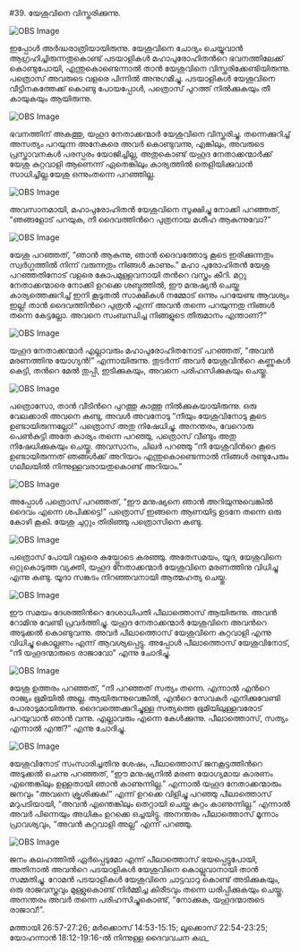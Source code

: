 #39. യേശുവിനെ വിസ്തരിക്കുന്നു.

![OBS Image](https://cdn.door43.org/obs/jpg/360px/obs-en-39-01.jpg)

ഇപ്പോള്‍ അര്‍ദ്ധരാത്രിയായിരുന്നു. യേശുവിനെ ചോദ്യം ചെയ്യുവാന്‍ ആഗ്രഹിച്ചിരുന്നതുകൊണ്ട് പടയാളികള്‍ മഹാപുരോഹിതന്‍റെ ഭവനത്തിലേക്ക്‌ കൊണ്ടുപോയി, എന്തുകൊണ്ടെന്നാല്‍ താന്‍ യേശുവിനെ വിസ്തരിക്കേണ്ടിയിരുന്നു. പത്രൊസ് അവരുടെ വളരെ പിന്നില്‍ അനുഗമിച്ചു. പടയാളികള്‍ യേശുവിനെ വീട്ടിനകത്തേക്ക്‌ കൊണ്ടു പോയപ്പോള്‍, പത്രൊസ് പുറത്ത് നില്‍ക്കുകയും തീ കായുകയും ആയിരുന്നു. 

![OBS Image](https://cdn.door43.org/obs/jpg/360px/obs-en-39-02.jpg)

ഭവനത്തിന് അകത്തു, യഹൂദ നേതാക്കന്മാര്‍ യേശുവിനെ വിസ്തരിച്ചു. തന്നെക്കുറിച്ച് അസത്യം പറയുന്ന അനേകരെ അവര്‍ കൊണ്ടുവന്നു, എങ്കിലും, അവരുടെ പ്രസ്താവനകള്‍ പരസ്പരം യോജിച്ചില്ല, അതുകൊണ്ട് യഹൂദ നേതാക്കന്മാര്‍ക്ക് യേശു കുറ്റവാളി ആണെന്ന് ഏതെങ്കിലും കാര്യത്തില്‍ തെളിയിക്കുവാന്‍ സാധിച്ചില്ല.യേശു ഒന്നുംതന്നെ പറഞ്ഞില്ല.

![OBS Image](https://cdn.door43.org/obs/jpg/360px/obs-en-39-03.jpg)

അവസാനമായി, മഹാപുരോഹിതന്‍ യേശുവിനെ സൂക്ഷിച്ചു നോക്കി പറഞ്ഞത്, “ഞങ്ങളോട് പറയുക, നീ ദൈവത്തിന്‍റെ പുത്രനായ മശീഹ ആകുന്നുവോ?”

![OBS Image](https://cdn.door43.org/obs/jpg/360px/obs-en-39-04.jpg)

യേശു പറഞ്ഞത്, “ഞാന്‍ ആകുന്നു, ഞാന്‍ ദൈവത്തോടു കൂടെ ഇരിക്കുന്നതും  സ്വര്‍ഗ്ഗത്തില്‍ നിന്ന് വരുന്നതും നിങ്ങള്‍ കാണും.” മഹാ പുരോഹിതന്‍ യേശു പറഞ്ഞതിനോട് വളരെ കോപമുള്ളവനായി തന്‍റെ വസ്ത്രം കീറി. മറ്റു നേതാക്കന്മാരെ നോക്കി ഉറക്കെ ശബ്ദത്തില്‍, ഈ മനുഷ്യന്‍ ചെയ്ത കാര്യത്തെക്കുറിച്ച് ഇനി കൂടുതല്‍ സാക്ഷികള്‍ നമ്മോട് ഒന്നും പറയേണ്ട ആവശ്യം ഇല്ല! താന്‍ ദൈവത്തിന്‍റെ പുത്രന്‍ എന്ന് അവന്‍ തന്നെ പറയുന്നതു നിങ്ങള്‍ തന്നെ കേട്ടല്ലോ. അവനെ സംബന്ധിച്ച നിങ്ങളുടെ തീരുമാനം എന്താണ്?”

![OBS Image](https://cdn.door43.org/obs/jpg/360px/obs-en-39-05.jpg)

യഹൂദ നേതാക്കന്മാര്‍ എല്ലാവരും  മഹാപുരോഹിതനോട് പറഞ്ഞത്, “അവന്‍ മരണത്തിനു യോഗ്യന്‍!” എന്നായിരുന്നു. തുടര്‍ന്ന് അവര്‍ യേശുവിന്‍റെ കണ്ണുകള്‍ കെട്ടി, തന്‍റെ മേല്‍ തുപ്പി, ഇടിക്കുകയും, അവനെ പരിഹസിക്കുകയും ചെയ്തു.

![OBS Image](https://cdn.door43.org/obs/jpg/360px/obs-en-39-06.jpg)

പത്രൊസോ, താന്‍ വീടിന്‍റെ പുറത്തു കാത്തു നില്‍ക്കുകയായിരുന്നു. ഒരു വേലക്കാരി അവനെ കണ്ടു, അവള്‍ അവനോടു “നീയും യേശുവിനോടു കൂടെ ഉണ്ടായിരുന്നല്ലോ!” പത്രൊസ് അതു നിഷേധിച്ചു. അനന്തരം, വേറൊരു പെണ്‍കുട്ടി അതേ കാര്യം തന്നെ പറഞ്ഞു, പത്രൊസ് വീണ്ടും അതു നിഷേധിക്കുകയും ചെയ്തു. അവസാനം, ചിലര്‍ പറഞ്ഞു “നീ യേശുവിന്‍റെ കൂടെ ഉണ്ടായിരുന്നത് ഞങ്ങള്‍ക്ക് അറിയാം എന്തുകൊണ്ടെന്നാല്‍ നിങ്ങള്‍ രണ്ടുപേരും ഗലീലയില്‍ നിന്നുള്ളവരായതുകൊണ്ട് അറിയാം.” 

![OBS Image](https://cdn.door43.org/obs/jpg/360px/obs-en-39-07.jpg)

അപ്പോള്‍ പത്രൊസ് പറഞ്ഞത്, “ഈ മനുഷ്യനെ ഞാന്‍ അറിയുന്നുവെങ്കില്‍ ദൈവം എന്നെ ശപിക്കട്ടെ!” പത്രൊസ് ഇങ്ങനെ ആണയിട്ട ഉടനേ തന്നെ ഒരു കോഴി കൂകി. യേശു ചുറ്റും തിരിഞ്ഞു പത്രൊസിനെ കണ്ടു.

![OBS Image](https://cdn.door43.org/obs/jpg/360px/obs-en-39-08.jpg)

പത്രൊസ് പോയി വളരെ കയ്പ്പോടെ കരഞ്ഞു. അതേസമയം, യൂദ, യേശുവിനെ ഒറ്റുകൊടുത്ത വ്യക്തി, യഹൂദ നേതാക്കന്മാര്‍ യേശുവിനെ മരണത്തിനു വിധിച്ചു എന്നു കണ്ടു. യൂദാ സങ്കടം  നിറഞ്ഞവനായി ആത്മഹത്യ ചെയ്തു. 

![OBS Image](https://cdn.door43.org/obs/jpg/360px/obs-en-39-09.jpg)

ഈ സമയം ദേശത്തിന്‍റെ ദേശാധിപതി പീലാത്തൊസ് ആയിരുന്നു. അവന്‍ റോമിനു വേണ്ടി പ്രവര്‍ത്തിച്ചു. യഹൂദ നേതാക്കന്മാര്‍ യേശുവിനെ അവന്‍റെ അടുക്കല്‍ കൊണ്ടുവന്നു. അവര്‍ പീലാത്തൊസ് യേശുവിനെ കുറ്റവാളി എന്നു വിധിച്ചു കൊല്ലണം എന്ന് ആവശ്യപ്പെട്ടു. അപ്പോള്‍ പീലാത്തൊസ് യേശുവിനോട്, “നീ യഹൂദന്മാരുടെ രാജാവോ” എന്നു ചോദിച്ചു. 

![OBS Image](https://cdn.door43.org/obs/jpg/360px/obs-en-39-10.jpg)

യേശു ഉത്തരം പറഞ്ഞത്, “നീ പറഞ്ഞത് സത്യം തന്നെ. എന്നാല്‍ എന്‍റെ രാജ്യം ഭൂമിയില്‍ അല്ല. ആയിരുന്നുവെങ്കില്‍, എന്‍റെ സേവകര്‍ എനിക്കുവേണ്ടി പോരാടുമായിരുന്നു. ദൈവത്തെക്കുറിച്ചുള്ള സത്യത്തെ ഭൂമിയിലുള്ളവരോട് പറയുവാന്‍ ഞാന്‍ വന്നു. എല്ലാവരും എന്നെ കേള്‍ക്കുന്നു.  പീലാത്തൊസ്, സത്യം എന്നാല്‍ എന്ത്‌?” എന്നു ചോദിച്ചു.

![OBS Image](https://cdn.door43.org/obs/jpg/360px/obs-en-39-11.jpg)

യേശുവിനോട് സംസാരിച്ചതിനു ശേഷം, പീലാത്തൊസ് ജനകൂട്ടത്തിന്‍റെ അടുക്കല്‍ ചെന്നു പറഞ്ഞത്, “ഈ മനുഷ്യനില്‍ മരണ യോഗ്യമായ കാരണം എന്തെങ്കിലും ഉള്ളതായി ഞാന്‍ കാണുന്നില്ല.” എന്നാല്‍ യഹൂദ നേതാക്കന്മാരും ജനവും “അവനെ ക്രൂശിക്കുക!” എന്ന് ഉറക്കെ വിളിച്ചു പറഞ്ഞു പീലാത്തൊസ് മറുപടിയായി, “അവന്‍ എന്തെങ്കിലും തെറ്റായി ചെയ്ത കുറ്റം കാണുന്നില്ല.” എന്നാല്‍ അവര്‍ പിന്നെയും അധികം ഉറക്കെ ഒച്ചയിട്ടു. അനന്തരം പീലാത്തൊസ് മൂന്നാം പ്രാവശ്യവും, “അവന്‍ കുറ്റവാളി അല്ല” എന്ന് പറഞ്ഞു.

![OBS Image](https://cdn.door43.org/obs/jpg/360px/obs-en-39-12.jpg)

ജനം കലഹത്തില്‍ ഏര്‍പ്പെടുമോ എന്ന് പീലാത്തൊസ് ഭയപ്പെട്ടുപോയി, അതിനാല്‍ അവന്‍റെ പടയാളികള്‍ യേശുവിനെ കൊല്ലുവാനായി താന്‍ സമ്മതിച്ചു. റോമന്‍ പടയാളികള്‍ യേശുവിനെ ചാട്ടവാറു കൊണ്ട് അടിക്കുകയും, ഒരു രാജവസ്ത്രവും മുള്ളുകൊണ്ട് നിര്‍മ്മിച്ച കിരീടവും തന്നെ ധരിപ്പിക്കുകയും ചെയ്തു. അനന്തരം അവര്‍ തന്നെ പരിഹസിച്ചുകൊണ്ട്, “നോക്കുക, യഹൂദന്മാരുടെ രാജാവ്!”. 

മത്തായി 26:57-27:26; മര്‍ക്കൊസ് 14:53-15:15; ലൂക്കൊസ് 22:54-23:25; യോഹന്നാന്‍ 18:12-19:16-ല്‍ നിന്നുള്ള ദൈവവചന കഥ_

